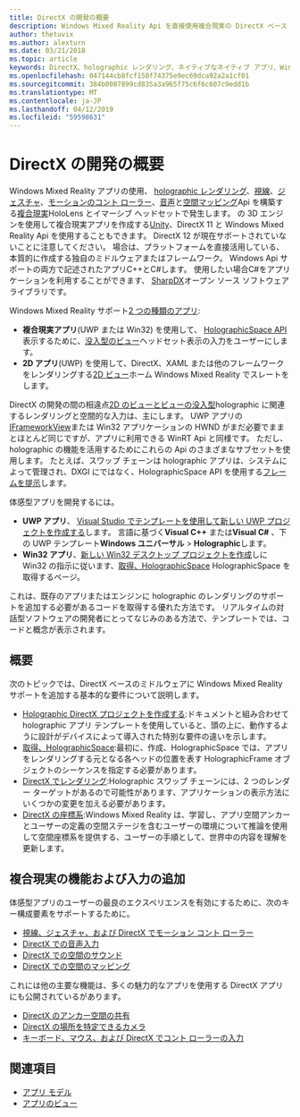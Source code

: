```yaml
---
title: DirectX の開発の概要
description: Windows Mixed Reality Api を直接使用複合現実の DirectX ベース エンジンを構築します。
author: thetuvix
ms.author: alexturn
ms.date: 03/21/2018
ms.topic: article
keywords: DirectX、holographic レンダリング、ネイティブなネイティブ アプリ、WinRT、WinRT アプリでは、プラットフォーム Api、カスタム エンジンは、ミドルウェア
ms.openlocfilehash: 047144cb8fcf158f74375e9ec69dca92a2a1cf01
ms.sourcegitcommit: 384b0087899cd835a3a965f75c6f6c607c9edd1b
ms.translationtype: MT
ms.contentlocale: ja-JP
ms.lasthandoff: 04/12/2019
ms.locfileid: "59598631"
---
```

# <a name="directx-development-overview"></a>DirectX の開発の概要

Windows Mixed Reality アプリの使用、 [holographic レンダリング](rendering.md)、[視線](gaze.md)、[ジェスチャ](gestures.md)、[モーションのコント ローラー](motion-controllers.md)、[音声](voice-input.md)と[空間マッピング](spatial-mapping.md)Api を構築する[複合現実](mixed-reality.md)HoloLens とイマーシブ ヘッドセットで発生します。 の 3D エンジンを使用して複合現実アプリを作成する[Unity](unity-development-overview.md)、DirectX 11 と Windows Mixed Reality Api を使用することもできます。 DirectX 12 が現在サポートされていないことに注意してください。 場合は、プラットフォームを直接活用している、本質的に作成する独自のミドルウェアまたはフレームワーク。 Windows Api サポートの両方で記述されたアプリC++とC#します。 使用したい場合C#をアプリケーションを利用することができます、 [SharpDX](http://sharpdx.org/)オープン ソース ソフトウェア ライブラリです。

Windows Mixed Reality サポート[2 つの種類のアプリ](app-views.md):
* **複合現実アプリ**(UWP または Win32) を使用して、 [HolographicSpace API](getting-a-holographicspace.md)表示するために、[没入型のビュー](app-views.md)ヘッドセット表示の入力をユーザーにします。
* **2D アプリ**(UWP) を使用して、DirectX、XAML または他のフレームワークをレンダリングする[2D ビュー](app-views.md#2d-views)ホーム Windows Mixed Reality でスレートをします。

DirectX の開発の間の相違点[2D のビューとビューの没入型](app-views.md)holographic に関連するレンダリングと空間的な入力は、主にします。 UWP アプリの[IFrameworkView](https://msdn.microsoft.com/library/windows/apps/windows.applicationmodel.core.iframeworkview.aspx)または Win32 アプリケーションの HWND がまだ必要でままとほとんど同じですが、アプリに利用できる WinRT Api と同様です。 ただし、holographic の機能を活用するためにこれらの Api のさまざまなサブセットを使用します。 たとえば、スワップ チェーンは holographic アプリは、システムによって管理され、DXGI にではなく、HolographicSpace API を使用する[フレームを提示](rendering-in-directx.md)します。

体感型アプリを開発するには。
* **UWP アプリ**、 [Visual Studio でテンプレートを使用して新しい UWP プロジェクトを作成する](creating-a-holographic-directx-project.md)します。 言語に基づく**Visual C++** または**Visual C#** 、下の UWP テンプレート**Windows ユニバーサル** >  **Holographic**します。
* **Win32 アプリ**、[新しい Win32 デスクトップ プロジェクトを作成](creating-a-holographic-directx-project.md#creating-a-win32-project)しに Win32 の指示に従います、[取得、HolographicSpace](getting-a-holographicspace.md) HolographicSpace を取得するページ。

これは、既存のアプリまたはエンジンに holographic のレンダリングのサポートを追加する必要があるコードを取得する優れた方法です。 リアルタイムの対話型ソフトウェアの開発者にとってなじみのある方法で、テンプレートでは、コードと概念が表示されます。

## <a name="getting-started"></a>概要

次のトピックでは、DirectX ベースのミドルウェアに Windows Mixed Reality サポートを追加する基本的な要件について説明します。
* [Holographic DirectX プロジェクトを作成する](creating-a-holographic-directx-project.md):ドキュメントと組み合わせて holographic アプリ テンプレートを使用していると、頭の上に、動作するように設計がデバイスによって導入された特別な要件の違いを示します。
* [取得、HolographicSpace](getting-a-holographicspace.md):最初に、作成、HolographicSpace では、アプリをレンダリングする元となる各ヘッドの位置を表す HolographicFrame オブジェクトのシーケンスを指定する必要があります。
* [DirectX でレンダリング](rendering-in-directx.md):Holographic スワップ チェーンには、2 つのレンダー ターゲットがあるので可能性があります、アプリケーションの表示方法にいくつかの変更を加える必要があります。
* [DirectX の座標系](coordinate-systems-in-directx.md):Windows Mixed Reality は、学習し、アプリ空間アンカーとユーザーの定義の空間ステージを含むユーザーの環境について推論を使用して空間座標系を提供する、ユーザーの手順として、世界中の内容を理解を更新します。

## <a name="adding-mixed-reality-capabilities-and-inputs"></a>複合現実の機能および入力の追加

体感型アプリのユーザーの最良のエクスペリエンスを有効にするために、次のキー構成要素をサポートするために。
* [視線、ジェスチャ、および DirectX でモーション コント ローラー](gaze,-gestures,-and-motion-controllers-in-directx.md)
* [DirectX での音声入力](voice-input-in-directx.md)
* [DirectX での空間のサウンド](spatial-sound-in-directx.md)
* [DirectX での空間のマッピング](spatial-mapping-in-directx.md)

これには他の主要な機能は、多くの魅力的なアプリを使用する DirectX アプリにも公開されているがあります。
* [DirectX のアンカー空間の共有](shared-spatial-anchors-in-directx.md)
* [DirectX の場所を特定できるカメラ](locatable-camera-in-directx.md)
* [キーボード、マウス、および DirectX でコント ローラーの入力](keyboard,-mouse,-and-controller-input-in-directx.md)

## <a name="see-also"></a>関連項目
* [アプリ モデル](app-model.md)
* [アプリのビュー](app-views.md)
